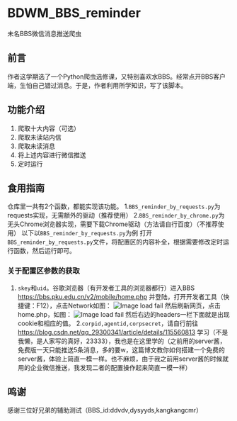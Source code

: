 # BDWM_BBS_reminder
未名BBS微信消息推送爬虫
## 前言  
作者这学期选了一个Python爬虫选修课，又特别喜欢水BBS。经常点开BBS客户端，生怕自己错过消息。于是，作者利用所学知识，写了该脚本。  
## 功能介绍
1. 爬取十大内容（可选）
2. 爬取未读站内信
3. 爬取未读消息
4. 将上述内容进行微信推送
5. 定时运行
## 食用指南
仓库里一共有2个函数，都能实现该功能。
1.```BBS_reminder_by_requests.py```为requests实现，无需额外的驱动（推荐使用）
2.```BBS_reminder_by_chrome.py```为无头Chrome浏览器实现，需要下载Chrome驱动（方法请自行百度）（不推荐使用）
以下以```BBS_reminder_by_requests.py```为例
打开```BBS_reminder_by_requests.py```文件，将配置区的内容补全，根据需要修改定时运行函数，然后运行即可。
### 关于配置区参数的获取
1. ```skey```和```uid```。谷歌浏览器（有开发者工具的浏览器都行）进入BBS https://bbs.pku.edu.cn/v2/mobile/home.php 并登陆，打开开发者工具（快捷键：F12），点击Network如图：
![Image load fail](https://bbs.pku.edu.cn/attach/.thumbnail/eb/90/eb902c4ef5e6a5d5.jpg)
然后刷新网页，点击home.php，如图：
![Image load fail](https://bbs.pku.edu.cn/attach/.thumbnail/8f/8b/8f8b5c0c57d7c4ed.jpg)
然后右边的headers一栏下面就是出现cookie和相应的值。
2.```corpid,agentid,corpsecret```，请自行前往 https://blog.csdn.net/qq_29300341/article/details/115560813 学习（不是我懒，是人家写的真好，23333），我也是在这里学的（之前用的server酱，免费版一天只能推送5条消息，多的要w，这篇博文教你如何搭建一个免费的server酱，体验上简直一模一样。也不麻烦，由于我之前用server酱的时候就用的企业微信推送，我发现二者的配置操作起来简直一模一样）
## 鸣谢
感谢三位好兄弟的辅助测试（BBS_id:ddvdv,dysyyds,kangkangcmr）
